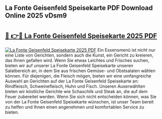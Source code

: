 ## La Fonte Geisenfeld Speisekarte PDF Download Online 2025 vDsm9

# <h2><a href="http://gc5miv.nevu.top/?p=La+Fonte+Geisenfeld+Speisekarte">🔗 👉🔴 La Fonte Geisenfeld Speisekarte 2025 PDF</a></h2>

[![La Fonte Geisenfeld Speisekarte 2025 PDF](https://i.imgur.com/dBaPXMq.png)](http://gc5miv.nevu.top/?p=La+Fonte+Geisenfeld+Speisekarte)
Ein Essensmenü ist nicht nur eine Liste von Gerichten, sondern auch die Kunst, ein Gericht zu kreieren, das Ihnen gefallen wird. Wenn Sie etwas Leichtes und Frisches suchen, bieten wir auf unserer La Fonte Geisenfeld Speisekarte unseren Salatbereich an, in dem Sie aus frischen Gemüse- und Obstsalaten wählen können. Für diejenigen, die Fleisch mögen, bieten wir eine umfangreiche Auswahl an Gerichten auf der La Fonte Geisenfeld Speisekarte an: Rindfleisch, Schweinefleisch, Huhn und Fisch. Unseren Auserwählten bieten wir köstliche Gerichte wie Schaschlik und Steak an, die auf dem Feuer zubereitet werden. Wenn Sie sich nicht entscheiden können, was Sie von der La Fonte Geisenfeld Speisekarte wünschen, ist unser Team bereit zu helfen und Ihnen einen angenehmen und komfortablen Service zu bieten.
